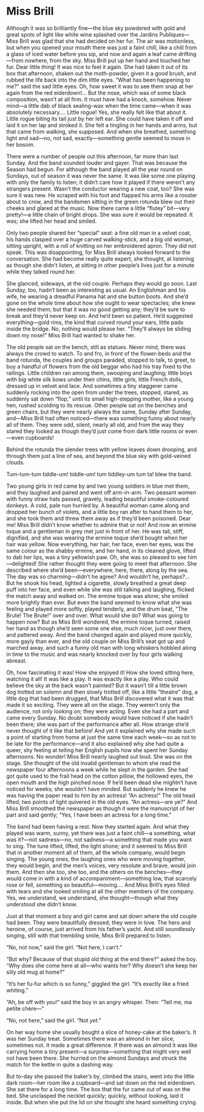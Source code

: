 # Miss Brill

<p class="introductory-section">Although it was so brilliantly fine—the blue sky powdered with gold and
great spots of light like white wine splashed over the Jardins
Publiques—Miss Brill was glad that she had decided on her fur. The air
was motionless, but when you opened your mouth there was just a faint
chill, like a chill from a glass of iced water before you sip, and now
and again a leaf came drifting—from nowhere, from the sky. Miss Brill
put up her hand and touched her fur. Dear little thing! It was nice to
feel it again. She had taken it out of its box that afternoon, shaken
out the moth-powder, given it a good brush, and rubbed the life back
into the dim little eyes. “What has been happening to me?” said the sad
little eyes. Oh, how sweet it was to see them snap at her again from
the red eiderdown!... But the nose, which was of some black
composition, wasn’t at all firm. It must have had a knock, somehow.
Never mind—a little dab of black sealing-wax when the time came—when it
was absolutely necessary.... Little rogue! Yes, she really felt like
that about it. Little rogue biting its tail just by her left ear. She
could have taken it off and laid it on her lap and stroked it. She felt
a tingling in her hands and arms, but that came from walking, she
supposed. And when she breathed, something light and sad—no, not sad,
exactly—something gentle seemed to move in her bosom.</p>

There were a number of people out this afternoon, far more than last
Sunday. And the band sounded louder and gayer. That was because the
Season had begun. For although the band played all the year round on
Sundays, out of season it was never the same. It was like some one
playing with only the family to listen; it didn’t care how it played if
there weren’t any strangers present. Wasn’t the conductor wearing a new
coat, too? She was sure it was new. He scraped with his foot and
flapped his arms like a rooster about to crow, and the bandsmen sitting
in the green rotunda blew out their cheeks and glared at the music. Now
there came a little “flutey” bit—very pretty!—a little chain of bright
drops. She was sure it would be repeated. It was; she lifted her head
and smiled.

Only two people shared her “special” seat: a fine old man in a velvet
coat, his hands clasped over a huge carved walking-stick, and a big old
woman, sitting upright, with a roll of knitting on her embroidered
apron. They did not speak. This was disappointing, for Miss Brill
always looked forward to the conversation. She had become really quite
expert, she thought, at listening as though she didn’t listen, at
sitting in other people’s lives just for a minute while they talked
round her.

She glanced, sideways, at the old couple. Perhaps they would go soon.
Last Sunday, too, hadn’t been as interesting as usual. An Englishman
and his wife, he wearing a dreadful Panama hat and she button boots.
And she’d gone on the whole time about how she ought to wear
spectacles; she knew she needed them; but that it was no good getting
any; they’d be sure to break and they’d never keep on. And he’d been so
patient. He’d suggested everything—gold rims, the kind that curved
round your ears, little pads inside the bridge. No, nothing would
please her. “They’ll always be sliding down my nose!” Miss Brill had
wanted to shake her.

The old people sat on the bench, still as statues. Never mind, there
was always the crowd to watch. To and fro, in front of the flower-beds
and the band rotunda, the couples and groups paraded, stopped to talk,
to greet, to buy a handful of flowers from the old beggar who had his
tray fixed to the railings. Little children ran among them, swooping
and laughing; little boys with big white silk bows under their chins,
little girls, little French dolls, dressed up in velvet and lace. And
sometimes a tiny staggerer came suddenly rocking into the open from
under the trees, stopped, stared, as suddenly sat down “flop,” until
its small high-stepping mother, like a young hen, rushed scolding to
its rescue. Other people sat on the benches and green chairs, but they
were nearly always the same, Sunday after Sunday, and—Miss Brill had
often noticed—there was something funny about nearly all of them. They
were odd, silent, nearly all old, and from the way they stared they
looked as though they’d just come from dark little rooms or even—even
cupboards!

Behind the rotunda the slender trees with yellow leaves down drooping,
and through them just a line of sea, and beyond the blue sky with
gold-veined clouds.

Tum-tum-tum tiddle-um! tiddle-um! tum tiddley-um tum ta! blew the band.

Two young girls in red came by and two young soldiers in blue met them,
and they laughed and paired and went off arm-in-arm. Two peasant women
with funny straw hats passed, gravely, leading beautiful smoke-coloured
donkeys. A cold, pale nun hurried by. A beautiful woman came along and
dropped her bunch of violets, and a little boy ran after to hand them
to her, and she took them and threw them away as if they’d been
poisoned. Dear me! Miss Brill didn’t know whether to admire that or
not! And now an ermine toque and a gentleman in grey met just in front
of her. He was tall, stiff, dignified, and she was wearing the ermine
toque she’d bought when her hair was yellow. Now everything, her hair,
her face, even her eyes, was the same colour as the shabby ermine, and
her hand, in its cleaned glove, lifted to dab her lips, was a tiny
yellowish paw. Oh, she was so pleased to see him—delighted! She rather
thought they were going to meet that afternoon. She described where
she’d been—everywhere, here, there, along by the sea. The day was so
charming—didn’t he agree? And wouldn’t he, perhaps?... But he shook his
head, lighted a cigarette, slowly breathed a great deep puff into her
face, and even while she was still talking and laughing, flicked the
match away and walked on. The ermine toque was alone; she smiled more
brightly than ever. But even the band seemed to know what she was
feeling and played more softly, played tenderly, and the drum beat,
“The Brute! The Brute!” over and over. What would she do? What was
going to happen now? But as Miss Brill wondered, the ermine toque
turned, raised her hand as though she’d seen some one else, much nicer,
just over there, and pattered away. And the band changed again and
played more quickly, more gayly than ever, and the old couple on Miss
Brill’s seat got up and marched away, and such a funny old man with
long whiskers hobbled along in time to the music and was nearly knocked
over by four girls walking abreast.

Oh, how fascinating it was! How she enjoyed it! How she loved sitting
here, watching it all! It was like a play. It was exactly like a play.
Who could believe the sky at the back wasn’t painted? But it wasn’t
till a little brown dog trotted on solemn and then slowly trotted off,
like a little “theatre” dog, a little dog that had been drugged, that
Miss Brill discovered what it was that made it so exciting. They were
all on the stage. They weren’t only the audience, not only looking on;
they were acting. Even she had a part and came every Sunday. No doubt
somebody would have noticed if she hadn’t been there; she was part of
the performance after all. How strange she’d never thought of it like
that before! And yet it explained why she made such a point of starting
from home at just the same time each week—so as not to be late for the
performance—and it also explained why she had quite a queer, shy
feeling at telling her English pupils how she spent her Sunday
afternoons. No wonder! Miss Brill nearly laughed out loud. She was on
the stage. She thought of the old invalid gentleman to whom she read
the newspaper four afternoons a week while he slept in the garden. She
had got quite used to the frail head on the cotton pillow, the hollowed
eyes, the open mouth and the high pinched nose. If he’d been dead she
mightn’t have noticed for weeks; she wouldn’t have minded. But suddenly
he knew he was having the paper read to him by an actress! “An
actress!” The old head lifted; two points of light quivered in the old
eyes. “An actress—are ye?” And Miss Brill smoothed the newspaper as
though it were the manuscript of her part and said gently; “Yes, I have
been an actress for a long time.”

The band had been having a rest. Now they started again. And what they
played was warm, sunny, yet there was just a faint chill—a something,
what was it?—not sadness—no, not sadness—a something that made you want
to sing. The tune lifted, lifted, the light shone; and it seemed to
Miss Brill that in another moment all of them, all the whole company,
would begin singing. The young ones, the laughing ones who were moving
together, they would begin, and the men’s voices, very resolute and
brave, would join them. And then she too, she too, and the others on
the benches—they would come in with a kind of accompaniment—something
low, that scarcely rose or fell, something so beautiful—moving.... And
Miss Brill’s eyes filled with tears and she looked smiling at all the
other members of the company. Yes, we understand, we understand, she
thought—though what they understood she didn’t know.

Just at that moment a boy and girl came and sat down where the old
couple had been. They were beautifully dressed; they were in love. The
hero and heroine, of course, just arrived from his father’s yacht. And
still soundlessly singing, still with that trembling smile, Miss Brill
prepared to listen.

“No, not now,” said the girl. “Not here, I can’t.”

“But why? Because of that stupid old thing at the end there?” asked the
boy. “Why does she come here at all—who wants her? Why doesn’t she keep
her silly old mug at home?”

“It’s her fu-fur which is so funny,” giggled the girl. “It’s exactly
like a fried whiting.”

“Ah, be off with you!” said the boy in an angry whisper. Then: “Tell
me, ma petite chère—”

“No, not here,” said the girl. “Not _yet_.”





On her way home she usually bought a slice of honey-cake at the
baker’s. It was her Sunday treat. Sometimes there was an almond in her
slice, sometimes not. It made a great difference. If there was an
almond it was like carrying home a tiny present—a surprise—something
that might very well not have been there. She hurried on the almond
Sundays and struck the match for the kettle in quite a dashing way.

But to-day she passed the baker’s by, climbed the stairs, went into the
little dark room—her room like a cupboard—and sat down on the red
eiderdown. She sat there for a long time. The box that the fur came out
of was on the bed. She unclasped the necklet quickly; quickly, without
looking, laid it inside. But when she put the lid on she thought she
heard something crying.
